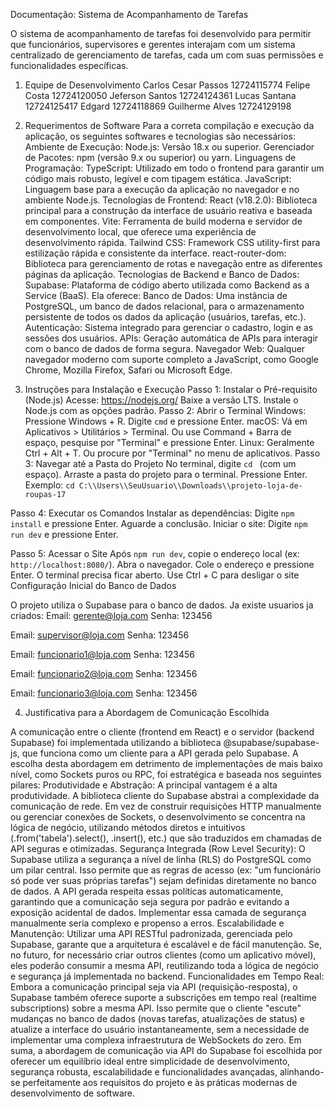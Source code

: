 Documentação: Sistema de Acompanhamento de Tarefas

O sistema de acompanhamento de tarefas foi desenvolvido para permitir que funcionários, supervisores e gerentes interajam com um sistema centralizado de gerenciamento de tarefas, cada um com suas permissões e funcionalidades específicas.

1. Equipe de Desenvolvimento
Carlos Cesar Passos
12724115774
Felipe Costa 
12724120050
Jeferson Santos
12724124361
Lucas Santana
12724125417
Edgard 
12724118869
Guilherme Alves
12724129198

2. Requerimentos de Software
Para a correta compilação e execução da aplicação, os seguintes softwares e tecnologias são necessários:
Ambiente de Execução:
Node.js: Versão 18.x ou superior.
Gerenciador de Pacotes: npm (versão 9.x ou superior) ou yarn.
Linguagens de Programação:
TypeScript: Utilizado em todo o frontend para garantir um código mais robusto, legível e com tipagem estática.
JavaScript: Linguagem base para a execução da aplicação no navegador e no ambiente Node.js.
Tecnologias de Frontend:
React (v18.2.0): Biblioteca principal para a construção da interface de usuário reativa e baseada em componentes.
Vite: Ferramenta de build moderna e servidor de desenvolvimento local, que oferece uma experiência de desenvolvimento rápida.
Tailwind CSS: Framework CSS utility-first para estilização rápida e consistente da interface.
react-router-dom: Biblioteca para gerenciamento de rotas e navegação entre as diferentes páginas da aplicação.
Tecnologias de Backend e Banco de Dados:
Supabase: Plataforma de código aberto utilizada como Backend as a Service (BaaS). Ela oferece:
Banco de Dados: Uma instância de PostgreSQL, um banco de dados relacional, para o armazenamento persistente de todos os dados da aplicação (usuários, tarefas, etc.).
Autenticação: Sistema integrado para gerenciar o cadastro, login e as sessões dos usuários.
APIs: Geração automática de APIs para interagir com o banco de dados de forma segura.
Navegador Web:
Qualquer navegador moderno com suporte completo a JavaScript, como Google Chrome, Mozilla Firefox, Safari ou Microsoft Edge.

3. Instruções para Instalação e Execução
Passo 1: Instalar o Pré-requisito (Node.js)
Acesse: https://nodejs.org/
Baixe a versão LTS.
Instale o Node.js com as opções padrão.
Passo 2: Abrir o Terminal
Windows:
Pressione Windows + R.
Digite `cmd` e pressione Enter.
macOS:
Vá em Aplicativos > Utilitários > Terminal.
Ou use Command + Barra de espaço, pesquise por "Terminal" e pressione Enter.
Linux:
Geralmente Ctrl + Alt + T.
Ou procure por "Terminal" no menu de aplicativos.
Passo 3: Navegar até a Pasta do Projeto
No terminal, digite `cd ` (com um espaço).
Arraste a pasta do projeto para o terminal.
Pressione Enter.
Exemplo: `cd C:\\Users\\SeuUsuario\\Downloads\\projeto-loja-de-roupas-17`

Passo 4: Executar os Comandos
Instalar as dependências: Digite `npm install` e pressione Enter.
Aguarde a conclusão.
Iniciar o site: Digite `npm run dev` e pressione Enter.

Passo 5: Acessar o Site
Após `npm run dev`, copie o endereço local (ex: `http://localhost:8080/`).
Abra o navegador.
Cole o endereço e pressione Enter.
O terminal precisa ficar aberto. Use Ctrl + C para desligar o site
Configuração Inicial do Banco de Dados

O projeto utiliza o Supabase para o banco de dados. Ja existe usuarios ja criados:
Email: gerente@loja.com
Senha: 123456

Email: supervisor@loja.com
Senha: 123456

Email: funcionario1@loja.com
Senha: 123456

Email: funcionario2@loja.com
Senha: 123456

Email: funcionario3@loja.com
Senha: 123456

4. Justificativa para a Abordagem de Comunicação Escolhida

A comunicação entre o cliente (frontend em React) e o servidor (backend Supabase) foi implementada utilizando a biblioteca @supabase/supabase-js, que funciona como um cliente para a API gerada pelo Supabase. A escolha desta abordagem em detrimento de implementações de mais baixo nível, como Sockets puros ou RPC, foi estratégica e baseada nos seguintes pilares:
Produtividade e Abstração: A principal vantagem é a alta produtividade. A biblioteca cliente do Supabase abstrai a complexidade da comunicação de rede. Em vez de construir requisições HTTP manualmente ou gerenciar conexões de Sockets, o desenvolvimento se concentra na lógica de negócio, utilizando métodos diretos e intuitivos (.from('tabela').select(), .insert(), etc.) que são traduzidos em chamadas de API seguras e otimizadas.
Segurança Integrada (Row Level Security): O Supabase utiliza a segurança a nível de linha (RLS) do PostgreSQL como um pilar central. Isso permite que as regras de acesso (ex: "um funcionário só pode ver suas próprias tarefas") sejam definidas diretamente no banco de dados. A API gerada respeita essas políticas automaticamente, garantindo que a comunicação seja segura por padrão e evitando a exposição acidental de dados. Implementar essa camada de segurança manualmente seria complexo e propenso a erros.
Escalabilidade e Manutenção: Utilizar uma API RESTful padronizada, gerenciada pelo Supabase, garante que a arquitetura é escalável e de fácil manutenção. Se, no futuro, for necessário criar outros clientes (como um aplicativo móvel), eles poderão consumir a mesma API, reutilizando toda a lógica de negócio e segurança já implementada no backend.
Funcionalidades em Tempo Real: Embora a comunicação principal seja via API (requisição-resposta), o Supabase também oferece suporte a subscrições em tempo real (realtime subscriptions) sobre a mesma API. Isso permite que o cliente "escute" mudanças no banco de dados (novas tarefas, atualizações de status) e atualize a interface do usuário instantaneamente, sem a necessidade de implementar uma complexa infraestrutura de WebSockets do zero.
Em suma, a abordagem de comunicação via API do Supabase foi escolhida por oferecer um equilíbrio ideal entre simplicidade de desenvolvimento, segurança robusta, escalabilidade e funcionalidades avançadas, alinhando-se perfeitamente aos requisitos do projeto e às práticas modernas de desenvolvimento de software.

